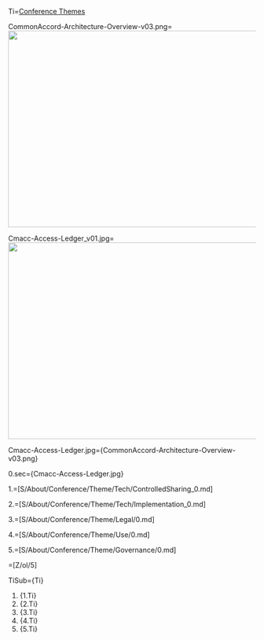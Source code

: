 Ti=<a href="index.php?action=doc&file=S/About/Conference/Theme/0.md">Conference Themes</a>

CommonAccord-Architecture-Overview-v03.png=<img src="index.php?action=raw&file=S/About/Conference/Image/CommonAccord-Architecture-Overview-v03.png" height="400" width="600">

Cmacc-Access-Ledger_v01.jpg=<img src="index.php?action=raw&file=S/About/Conference/Image/Cmacc-Access-Ledger.jpg" height="400" width="600">

Cmacc-Access-Ledger.jpg={CommonAccord-Architecture-Overview-v03.png}

0.sec={Cmacc-Access-Ledger.jpg}

1.=[S/About/Conference/Theme/Tech/ControlledSharing_0.md]

2.=[S/About/Conference/Theme/Tech/Implementation_0.md]

3.=[S/About/Conference/Theme/Legal/0.md]

4.=[S/About/Conference/Theme/Use/0.md]

5.=[S/About/Conference/Theme/Governance/0.md]


=[Z/ol/5]

TiSub={Ti}<ol><li>{1.Ti}<li>{2.Ti}<li>{3.Ti}<li>{4.Ti}<li>{5.Ti}</ol>